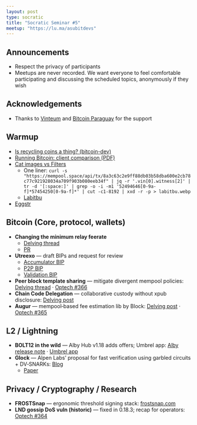 ```yaml
---
layout: post
type: socratic
title: "Socratic Seminar #5"
meetup: "https://lu.ma/asubitdevs"
---
```


## Announcements

- Respect the privacy of participants
- Meetups are never recorded. We want everyone to feel comfortable participating and discussing the scheduled topics, anonymously if they wish

## Acknowledgements

- Thanks to [Vinteum](https://vinteum.org/) and [Bitcoin Paraguay](https://bitcoinparaguay.org/) for the support

## Warmup

* [Is recycling coins a thing? (bitcoin-dev)](https://groups.google.com/d/msgid/bitcoindev/a186c724-eef7-4964-9aba-85ae9cce2249n%40googlegroups.com)
* [Running Bitcoin: client comparison (PDF)](https://s3.us-east-1.amazonaws.com/1a1z.com/files/1A1z+-+Running+Bitcoin+-+Client+Comparison.pdf)
* [Cat images vs Filters](https://x.com/stutxo/status/1951376504975491514)
    * One liner: `curl -s "https://mempool.space/api/tx/8a3c63c2e9ff88db03b58dba600e2cb78c77c921928034a709f903b080eeb34f" | jq -r '.vin[0].witness[2]' | tr -d '[:space:]' | grep -o -i -m1 '52494646[0-9a-f]*57454250[0-9a-f]*' | cut -c1-8192 | xxd -r -p > labitbu.webp`
    * [Labitbu](https://x.com/mononautical/status/1951683985957851367)
* [Eggstr](https://eggstr.com/)


## Bitcoin (Core, protocol, wallets)
* **Changing the minimum relay feerate**
    * [Delving thread](https://delvingbitcoin.org/t/changing-the-minimum-relay-feerate/1886)
    * [PR](https://github.com/bitcoin/bitcoin/pull/33106)
* **Utreexo** — draft BIPs and request for review
    * [Accumulator BIP](https://github.com/utreexo/biptreexo/blob/main/utreexo-accumulator-bip.md)
    * [P2P BIP](https://github.com/utreexo/biptreexo/blob/main/utreexo-p2p-bip.md)
    * [Validation BIP](https://github.com/utreexo/biptreexo/blob/main/utreexo-validation-bip.md)
* **Peer block template sharing** — mitigate divergent mempool policies: [Delving thread](https://delvingbitcoin.org/t/sharing-block-templates/1906) · [Optech #366](https://bitcoinops.org/en/newsletters/2025/08/08/)
* **Chain Code Delegation** — collaborative custody without xpub disclosure: [Delving post](https://delvingbitcoin.org/t/chain-code-delegation-private-access-control-for-bitcoin-keys/1837)
* **Augur** — mempool‑based fee estimation lib by Block: [Delving post](https://delvingbitcoin.org/t/augur-block-s-open-source-bitcoin-fee-estimation-library/1848) · [Optech #365](https://bitcoinops.org/en/newsletters/2025/08/01/)


## L2 / Lightning

* **BOLT12 in the wild** — Alby Hub v1.18 adds offers; Umbrel app: [Alby release note](https://newreleases.io/project/github/getAlby/hub/release/v1.18.2) · [Umbrel app](https://apps.umbrel.com/app/albyhub)
* **Glock** — Alpen Labs’ proposal for fast verification using garbled circuits + DV‑SNARKs: [Blog](https://www.alpenlabs.io/blog/glock-verification-on-bitcoin)
    * [Paper](https://www.alpenlabs.io/blog/glock-is-here)


## Privacy / Cryptography / Research

* **FROSTSnap** — ergonomic threshold signing stack: [frostsnap.com](https://frostsnap.com/)
* **LND gossip DoS vuln (historic)** — fixed in 0.18.3; recap for operators: [Optech #364](https://bitcoinops.org/en/newsletters/2025/07/25/)

